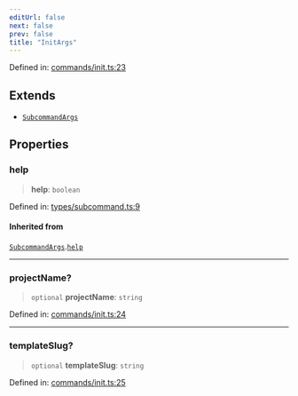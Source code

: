 ```yaml
---
editUrl: false
next: false
prev: false
title: "InitArgs"
---
```


Defined in: [commands/init.ts:23](https://github.com/yashjawale/fabr/blob/f01b72cf78714226de776336ec5f87a5b71f2c78/src/commands/init.ts#L23)

## Extends

- [`SubcommandArgs`](/fabr/docs/api/types/subcommand/interfaces/subcommandargs/)

## Properties

### help

> **help**: `boolean`

Defined in: [types/subcommand.ts:9](https://github.com/yashjawale/fabr/blob/f01b72cf78714226de776336ec5f87a5b71f2c78/src/types/subcommand.ts#L9)

#### Inherited from

[`SubcommandArgs`](/fabr/docs/api/types/subcommand/interfaces/subcommandargs/).[`help`](/fabr/docs/api/types/subcommand/interfaces/subcommandargs/#help)

***

### projectName?

> `optional` **projectName**: `string`

Defined in: [commands/init.ts:24](https://github.com/yashjawale/fabr/blob/f01b72cf78714226de776336ec5f87a5b71f2c78/src/commands/init.ts#L24)

***

### templateSlug?

> `optional` **templateSlug**: `string`

Defined in: [commands/init.ts:25](https://github.com/yashjawale/fabr/blob/f01b72cf78714226de776336ec5f87a5b71f2c78/src/commands/init.ts#L25)
